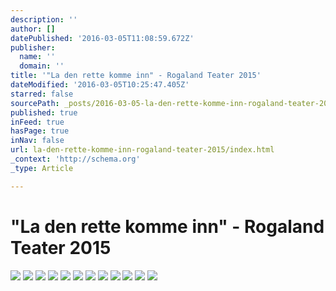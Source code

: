 ```yaml
---
description: ''
author: []
datePublished: '2016-03-05T11:08:59.672Z'
publisher:
  name: ''
  domain: ''
title: '"La den rette komme inn" - Rogaland Teater 2015'
dateModified: '2016-03-05T10:25:47.405Z'
starred: false
sourcePath: _posts/2016-03-05-la-den-rette-komme-inn-rogaland-teater-2015.md
published: true
inFeed: true
hasPage: true
inNav: false
url: la-den-rette-komme-inn-rogaland-teater-2015/index.html
_context: 'http://schema.org'
_type: Article

---
```

# "La den rette komme inn" - Rogaland Teater 2015
![](https://the-grid-user-content.s3-us-west-2.amazonaws.com/0b0591c8-7dbb-4cfc-bef1-1b9a565b4f9f.png)
![](https://the-grid-user-content.s3-us-west-2.amazonaws.com/3f0c4b1b-d527-472b-a65f-8cdab44661af.png)
![](https://the-grid-user-content.s3-us-west-2.amazonaws.com/dae70403-1877-4217-bca9-d7164d7ba502.png)
![](https://the-grid-user-content.s3-us-west-2.amazonaws.com/3a0df7bd-5ffb-4a15-b33c-3184f1daf658.png)
![](https://the-grid-user-content.s3-us-west-2.amazonaws.com/09f949fd-6698-442f-b855-b2ca92efc962.png)
![](https://the-grid-user-content.s3-us-west-2.amazonaws.com/d069ad58-1219-41c7-b700-1901caf56443.png)
![](https://the-grid-user-content.s3-us-west-2.amazonaws.com/4bf2eee1-7196-4d47-832c-d9cf41d1bece.png)
![](https://the-grid-user-content.s3-us-west-2.amazonaws.com/5cd8f821-52e7-466e-8163-c6d3722011f7.png)
![](https://the-grid-user-content.s3-us-west-2.amazonaws.com/1201251c-dad6-45ac-9a38-dfdd6349b35c.png)
![](https://the-grid-user-content.s3-us-west-2.amazonaws.com/ea156ea3-7bb6-4e38-8be8-12719a9abf8a.png)
![](https://the-grid-user-content.s3-us-west-2.amazonaws.com/34d39783-ad51-44bd-8ffc-cf3fd9761be4.png)
![](https://the-grid-user-content.s3-us-west-2.amazonaws.com/4088a238-33cd-43a0-b25e-bf66139a2827.png)